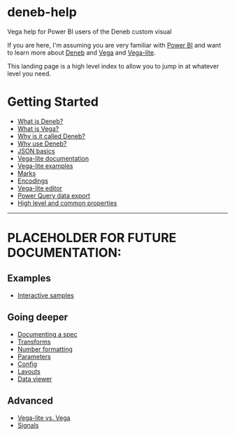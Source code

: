 # deneb-help
Vega help for Power BI users of the Deneb custom visual

If you are here, I'm assuming you are very familiar with [Power BI](https://www.powerbi.com) and want to learn more about [Deneb](https://deneb-viz.github.io/) and [Vega](https://vega.github.io/vega/) and [Vega-lite](https://vega.github.io/vega-lite/).

This landing page is a high level index to allow you to jump in at whatever level you need.

# Getting Started
- [What is Deneb?](./intro/what-is-deneb.md)
- [What is Vega?](./intro/what-is-vega.md)
- [Why is it called Deneb?](./intro/why-named-deneb.md)
- [Why use Deneb?](./intro/why-use-deneb.md)
- [JSON basics](./intro/json-basics.md)
- [Vega-lite documentation](./intro/vega-lite-doc.md)
- [Vega-lite examples](./intro/vega-lite-examples.md)
- [Marks](./intro/marks.md)
- [Encodings](./intro/encodings.md)
- [Vega-lite editor](./intro/vega-lite-editor.md)
- [Power Query data export](./intro/export-for-vega-editor.md)
- [High level and common properties](./intro/properties.md)

---
# PLACEHOLDER FOR FUTURE DOCUMENTATION:

## Examples
- [Interactive samples](./examples/interactive.md)

## Going deeper
- [Documenting a spec](./intermediate/documentation.md)
- [Transforms](./intermediate/transforms.md)
- [Number formatting](./intermediate/number-formatting.md)
- [Parameters](./intermediate/parameters.md)
- [Config](./intermediate/config.md)
- [Layouts](./intermediate/layouts.md)
- [Data viewer](./intermediate/data.md)

## Advanced
- [Vega-lite vs. Vega](./advanced/vega.md)
- [Signals](./advanced/signals.md)
